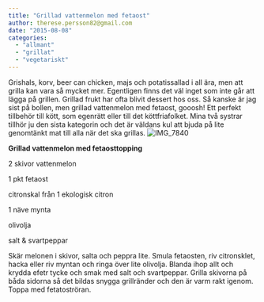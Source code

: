 ```yaml
---
title: "Grillad vattenmelon med fetaost"
author: therese.persson82@gmail.com
date: "2015-08-08"
categories: 
  - "allmant"
  - "grillat"
  - "vegetariskt"
---
```


Grishals, korv, beer can chicken, majs och potatissallad i all ära, men att grilla kan vara så mycket mer. Egentligen finns det väl inget som inte går att lägga på grillen. Grillad frukt har ofta blivit dessert hos oss. Så kanske är jag sist på bollen, men grillad vattenmelon med fetaost, gooosh! Ett perfekt tillbehör till kött, som egenrätt eller till det köttfriafolket. Mina två systrar tillhör ju den sista kategorin och det är väldans kul att bjuda på lite genomtänkt mat till alla när det ska grillas. 
![IMG_7840](/static/img/IMG_7840)

**Grillad vattenmelon med fetaosttopping**

2 skivor vattenmelon

1 pkt fetaost

citronskal från 1 ekologisk citron

1 näve mynta

olivolja

salt & svartpeppar

Skär melonen i skivor, salta och peppra lite. Smula fetaosten, riv citronsklet, hacka eller riv myntan och ringa över lite olivolja. Blanda ihop allt och krydda efetr tycke och smak med salt och svartpeppar. Grilla skivorna på båda sidorna så det bildas snygga grillränder och den är varm rakt igenom. Toppa med fetatoströran.
